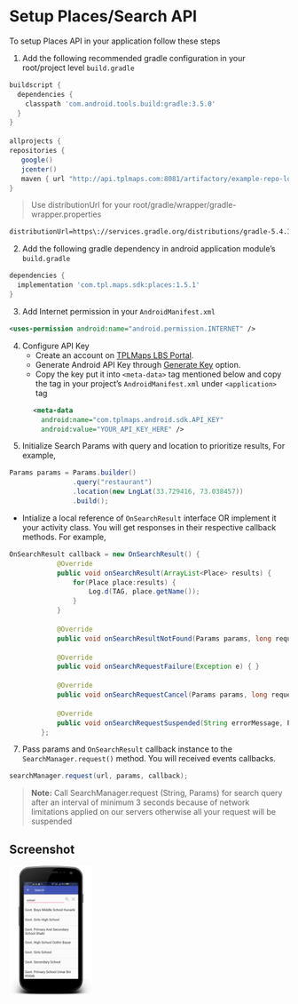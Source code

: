 # Setup Places/Search API
To setup Places API in your application follow these steps
1. Add the following recommended gradle configuration in your root/project level `build.gradle`

``` groovy
buildscript {
  dependencies {
    classpath 'com.android.tools.build:gradle:3.5.0'
  }
}

allprojects {
repositories {
   google()
   jcenter()
   maven { url "http://api.tplmaps.com:8081/artifactory/example-repo-local/" }
}
```
> Use distributionUrl for your root/gradle/wrapper/gradle-wrapper.properties
``` xml
distributionUrl=https\://services.gradle.org/distributions/gradle-5.4.1-all.zip
```
2. Add the following gradle dependency in android application module’s `build.gradle`
``` groovy
dependencies {
  implementation 'com.tpl.maps.sdk:places:1.5.1'
}
```
3. Add Internet permission in your `AndroidManifest.xml`
``` xml
<uses-permission android:name="android.permission.INTERNET" />
```
4. Configure API Key
   - Create an account on [TPLMaps LBS Portal](https://api.tplmaps.com/apiportal).
   - Generate Android API Key through [Generate Key](https://api.tplmaps.com/apiportal/#/app/key-generation) option.
   - Copy the key put it into `<meta-data>` tag mentioned below and copy the tag in your project’s `AndroidManifest.xml` under `<application>` tag
``` xml
      <meta-data
        android:name="com.tplmaps.android.sdk.API_KEY"
        android:value="YOUR_API_KEY_HERE" />
```
5.	Initialize Search Params with query and location to prioritize results,
For example,
``` java
Params params = Params.builder()
                .query("restaurant")
                .location(new LngLat(33.729416, 73.038457))
                .build();
```

   - Intialize a local reference of `OnSearchResult` interface OR implement it your activity class. You will get responses in their respective callback methods.
For example,
``` java
OnSearchResult callback = new OnSearchResult() {
            @Override
            public void onSearchResult(ArrayList<Place> results) {
                for(Place place:results) {
                    Log.d(TAG, place.getName());
                }
            }

            @Override
            public void onSearchResultNotFound(Params params, long requestTimeInMS) { }

            @Override
            public void onSearchRequestFailure(Exception e) { }

            @Override
            public void onSearchRequestCancel(Params params, long requestTimeInMS) { }

            @Override
            public void onSearchRequestSuspended(String errorMessage, Params params, long requestTimeInMS) { }
        };
```
7. Pass params and `OnSearchResult` callback instance to the `SearchManager.request()` method. You will received events callbacks.
``` java
searchManager.request(url, params, callback);
```
> **Note:** Call SearchManager.request (String, Params) for search query after an interval of minimum 3 seconds because of network limitations applied on our servers otherwise all your request will be suspended

## Screenshot
<p float="left">
 <img src="/images/screenshots/Search.png" width="150" />
</p></br>
